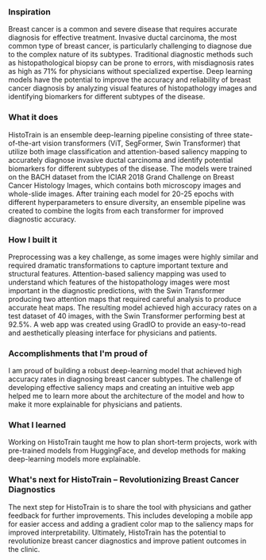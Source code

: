 ### Inspiration
Breast cancer is a common and severe disease that requires accurate diagnosis for effective treatment. Invasive ductal carcinoma, the most common type of breast cancer, is particularly challenging to diagnose due to the complex nature of its subtypes. Traditional diagnostic methods such as histopathological biopsy can be prone to errors, with misdiagnosis rates as high as 71% for physicians without specialized expertise. Deep learning models have the potential to improve the accuracy and reliability of breast cancer diagnosis by analyzing visual features of histopathology images and identifying biomarkers for different subtypes of the disease.

### What it does
HistoTrain is an ensemble deep-learning pipeline consisting of three state-of-the-art vision transformers (ViT, SegFormer, Swin Transformer) that utilize both image classification and attention-based saliency mapping to accurately diagnose invasive ductal carcinoma and identify potential biomarkers for different subtypes of the disease. The models were trained on the BACH dataset from the ICIAR 2018 Grand Challenge on Breast Cancer Histology Images, which contains both microscopy images and whole-slide images. After training each model for 20-25 epochs with different hyperparameters to ensure diversity, an ensemble pipeline was created to combine the logits from each transformer for improved diagnostic accuracy.

### How I built it
Preprocessing was a key challenge, as some images were highly similar and required dramatic transformations to capture important texture and structural features. Attention-based saliency mapping was used to understand which features of the histopathology images were most important in the diagnostic predictions, with the Swin Transformer producing two attention maps that required careful analysis to produce accurate heat maps. The resulting model achieved high accuracy rates on a test dataset of 40 images, with the Swin Transformer performing best at 92.5%. A web app was created using GradIO to provide an easy-to-read and aesthetically pleasing interface for physicians and patients.

### Accomplishments that I'm proud of
I am proud of building a robust deep-learning model that achieved high accuracy rates in diagnosing breast cancer subtypes. The challenge of developing effective saliency maps and creating an intuitive web app helped me to learn more about the architecture of the model and how to make it more explainable for physicians and patients.

### What I learned
Working on HistoTrain taught me how to plan short-term projects, work with pre-trained models from HuggingFace, and develop methods for making deep-learning models more explainable.

### What's next for HistoTrain – Revolutionizing Breast Cancer Diagnostics
The next step for HistoTrain is to share the tool with physicians and gather feedback for further improvements. This includes developing a mobile app for easier access and adding a gradient color map to the saliency maps for improved interpretability. Ultimately, HistoTrain has the potential to revolutionize breast cancer diagnostics and improve patient outcomes in the clinic.
